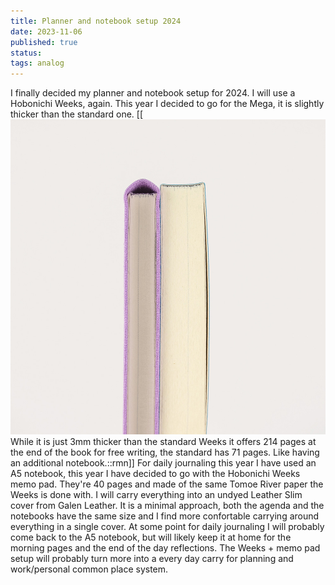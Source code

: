 ```yaml
---
title: Planner and notebook setup 2024
date: 2023-11-06
published: true
status:
tags: analog 
---
```


I finally decided my planner and notebook setup for 2024. I will use a Hobonichi Weeks, again. This year I decided to go for the Mega, it is slightly thicker than the standard one. [[![Weeks Mega](/assets/postimg/weeks-mega.jpg) While it is just 3mm thicker than the standard Weeks it offers 214 pages at the end of the book for free writing, the standard has 71 pages. Like having an additional notebook.::rmn]] For daily journaling this year I have used an A5 notebook, this year I have decided to go with the Hobonichi Weeks memo pad. They're 40 pages and made of the same Tomoe River paper the Weeks is done with. I will carry everything into an undyed Leather Slim cover from Galen Leather. It is a minimal approach, both the agenda and the notebooks have the same size and I find more confortable carrying around everything in a single cover. At some point for daily journaling I will probably come back to the A5 notebook, but will likely keep it at home for the morning pages and the end of the day reflections. The Weeks + memo pad setup will probably turn more into a every day carry for planning and work/personal common place system.